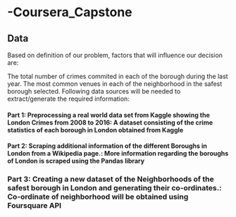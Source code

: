 # -Coursera_Capstone

## Data 
Based on definition of our problem, factors that will influence our decision are:

The total number of crimes commited in each of the borough during the last year.
The most common venues in each of the neighborhood in the safest borough selected.
Following data sources will be needed to extract/generate the required information:

#### Part 1: Preprocessing a real world data set from Kaggle showing the London Crimes from 2008 to 2016: A dataset consisting of the crime statistics of each borough in London obtained from Kaggle
#### Part 2: Scraping additional information of the different Boroughs in London from a Wikipedia page.: More information regarding the boroughs of London is scraped using the Pandas library
### Part 3: Creating a new dataset of the Neighborhoods of the safest borough in London and generating their co-ordinates.: Co-ordinate of neighborhood will be obtained using Foursquare API
